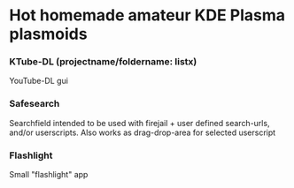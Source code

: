 # Hot homemade amateur KDE Plasma plasmoids

### KTube-DL (projectname/foldername: listx)
YouTube-DL gui

### Safesearch
Searchfield intended to be used with firejail + user defined search-urls, and/or userscripts.
Also works as drag-drop-area for selected userscript

### Flashlight
Small "flashlight" app
